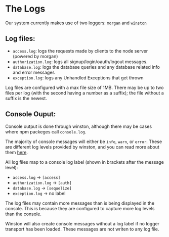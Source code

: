 # The Logs

Our system currently makes use of two loggers: [`morgan`](https://github.com/expressjs/morgan) and [`winston`](https://github.com/winstonjs/winston)


Log files:
-----------

- `access.log`: logs the requests made by clients to the node server (powered by morgan)
- `authorization.log`: logs all signup/login/oauth/logout messages.
- `database.log`: logs the database queries and any database related info and error messages
- `exception.log`: logs any Unhandled Exceptions that get thrown

Log files are configured with a max file size of 1MB.
There may be up to two files per log (with the second having a number as a suffix); the file without a suffix is the newest. 


Console Ouput:
--------------

Console output is done through winston, although there may be cases where npm packeges call `console.log`.

The majority of console messages will either be `info`, `warn`, or `error`.
These are different log levels provided by winston, and you can read more about them [here](https://github.com/winstonjs/winston#logging-levels).

All log files map to a console log label (shown in brackets after the message level):

- `access.log` -> `[access]`
- `authorization.log` -> `[auth]`
- `database.log` -> `[sequelize]`
- `exception.log` -> no label

The log files may contain more messages than is being displayed in the console.
This is because they are configured to capture more log levels than the console. 

Winston will also create console messages without a log label if no logger transport has been loaded. These messages are not writen to any log file.

